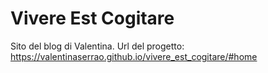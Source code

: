 # Vivere Est Cogitare

Sito del blog di Valentina.
Url del progetto: https://valentinaserrao.github.io/vivere_est_cogitare/#home
